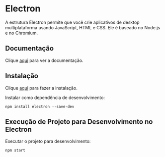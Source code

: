 # Electron

A estrutura Electron permite que você crie aplicativos de desktop multiplataforma usando JavaScript, HTML e CSS. Ele é baseado no Node.js e no Chromium.

## Documentação

Clique [aqui](https://github.com/electron/electron) para ver a documentação.

## Instalação

Clique [aqui](https://www.npmjs.com/package/electron) para fazer a instalação.

Instalar como dependência de desenvolvimento:

```
npm install electron --save-dev
```

## Execução de Projeto para Desenvolvimento no Electron

Executar o projeto para desenvolvimento:

```
npm start
```